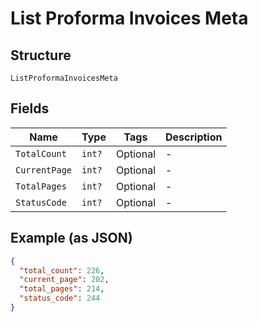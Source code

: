 
# List Proforma Invoices Meta

## Structure

`ListProformaInvoicesMeta`

## Fields

| Name | Type | Tags | Description |
|  --- | --- | --- | --- |
| `TotalCount` | `int?` | Optional | - |
| `CurrentPage` | `int?` | Optional | - |
| `TotalPages` | `int?` | Optional | - |
| `StatusCode` | `int?` | Optional | - |

## Example (as JSON)

```json
{
  "total_count": 226,
  "current_page": 202,
  "total_pages": 214,
  "status_code": 244
}
```

